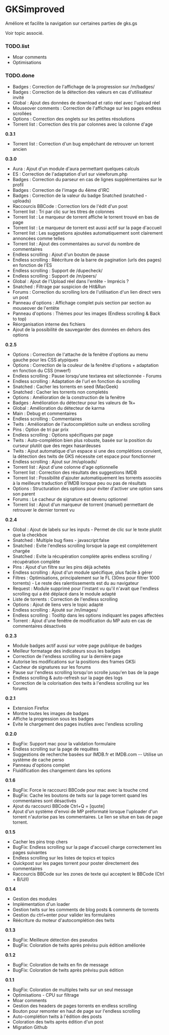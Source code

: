 GKSimproved
===========


Améliore et facilite la navigation sur certaines parties de gks.gs

Voir topic associé.

### TODO.list
- Moar comments
- Optimisations

### TODO.done
- Badges : Correction de l'affichage de la progression sur /m/badges/
- Badges : Correction de la détection des valeurs en cas d'utilisateur invité
- Global : Ajout des données de download et ratio réel avec l'upload réel
- Mouseover comments : Correction de l'affichage sur les pages endless scrollées
- Options : Correction des onglets sur les petites résolutions
- Torrent list : Correction des tris par colonnes avec la colonne d'age

**0.3.1**
- Torrent list : Correction d'un bug empêchant de retrouver un torrent ancien

**0.3.0**
- Aura : Ajout d'un module d'aura permettant quelques calculs
- ES : Correction de l'adaptation d'url sur viewforum.php
- Badges : Correction du parseur en cas de lignes supplémentaires sur le profil
- Badges : Correction de l'image du 4ème d'IRC
- Badges : Correction de la valeur du badge Snatched (snatched - uploads)
- Raccourcis BBCode : Correction lors de l'édit d'un post
- Torrent list : Tri par clic sur les titres de colonnes
- Torrent list : Le marqueur de torrent affiche le torrent trouvé en bas de page
- Torrent list : Le marqueur de torrent est aussi actif sur la page d'accueil
- Torrent list : Les suggestions ajoutées automatiquement sont clairement annoncées comme telles
- Torrent list : Ajout des commentaires au survol du nombre de commentaires
- Endless scrolling : Ajout d'un bouton de pause
- Endless scrolling : Réécriture de la barre de pagination (urls des pages) en fonction de l'ES
- Endless scrolling : Support de /dupecheck/
- Endless scrolling : Support de /m/peers/
- Global : Ajout de l'Upload réel dans l'entête - Imprécis ?
- Snatched : Filtrage par suspicion de Hit&Run
- Forums : Correction du scrolling lors de l'utilisation d'un lien direct vers un post
- Panneau d'options : Affichage complet puis section par section au mouseover de l'entête
- Panneau d'options : Thèmes pour les images (Endless scrolling & Back to top)
- Réorganisation interne des fichiers
- Ajout de la possibilité de sauvegarder des données en dehors des options

**0.2.5**
- Options : Correction de l'attache de la fenêtre d'options au menu gauche pour les CSS atypiques
- Options : Correction de la couleur de la fenêtre d'options + adaptation en fonction du CSS (mwerf)
- Endless scrolling : Pause lorsqu'une textarea est sélectionnée - Forums
- Endless scrolling : Adaptation de l'url en fonction du scrolling
- Snatched : Cacher les torrents en seed (MacGeek)
- Snatched : Cacher les torrents non completés
- Options : Amélioration de la construction de la fenêtre
- Badges : Amélioration du détecteur pour les valeurs de 1k+
- Global : Amélioration du détecteur de karma
- Main : Debug et commentaires
- Endless scrolling : Commentaires
- Twits : Amélioration de l'autocomplétion suite un endless scrolling
- Pins : Option de tri par prix
- Endless scrolling : Options spécifiques par page
- Twits : Auto-complétion bien plus robuste, basée sur la position du curseur plutôt que des regex hasardeuses
- Twits : Ajout automatique d'un espace si une des complétions convient, la détection des twits de GKS nécessite cet espace pour fonctionner
- Endless scrolling : Ajout sur /m/uploads/
- Torrent list : Ajout d'une colonne d'age optionnelle
- Torrent list : Correction des résultats des suggestions IMDB
- Torrent list : Possibilité d'ajouter automatiquement les torrents associés à la meilleure traduction d'IMDB lorsque peu ou pas de résultats
- Options : Structuration des options pour éviter d'activer une option sans son parent
- Forums : Le cacheur de signature est devenu optionnel
- Torrent list : Ajout d'un marqueur de torrent (manuel) permettant de retrouver le dernier torrent vu

**0.2.4**
- Global : Ajout de labels sur les inputs - Permet de clic sur le texte plutôt que la checkbox
- Snatched : Multiple bug fixes - javascript:false
- Snatched : Evite l'endless scrolling lorsque la page est complétement chargée 
- Snatched : Evite la récupération complète après endless scrolling / récupération complète
- Pins : Ajout d'un filtre sur les pins déjà achetés
- Endless scrolling : Ajout d'un module spécifique, plus facile à gérer
- Filtres : Optimisations, principalement sur le FL (30ms pour filtrer 1000 torrents) - Le reste des ralentissements est du au navigateur
- Request : Module supprimé pour l'instant vu qu'il n'avait que l'endless scrolling qui a été déplacé dans le module adapté
- Liste de torrents : Correction de l'endless scrolling
- Options : Ajout de liens vers le topic adapté
- Endless scrolling : Ajouté sur /m/images/
- Endless scrolling : Tooltip dans les options indiquant les pages affectées
- Torrent : Ajout d'une fenêtre de modification du MP auto en cas de commentaires désactivés

**0.2.3**
- Module badges actif aussi sur votre page publique de badges
- Meilleur formatage des indicateurs sous les badges
- Correction de l'endless scrolling sur la dernière page
- Autorise les modifications sur la positions des frames GKSi
- Cacheur de signatures sur les forums
- Pause sur l'endless scrolling lorsqu'on scrolle jusqu'en bas de la page
- Endless scrolling & auto-refresh sur la page des logs
- Correction de la colorisation des twits à l'endless scrolling sur les forums

**0.2.1**
- Extension Firefox
- Montre toutes les images de badges
- Affiche la progression sous les badges
- Evite le chargement des pages inutiles avec l'endless scrolling

**0.2.0**
- BugFix: Support mac pour la validation formulaire
- Endless scrolling sur la page de requêtes
- Suggestions de recherche basées sur IMDB.fr et IMDB.com -- Utilise un système de cache perso
- Panneau d'options complet
- Fluidification des changement dans les options

**0.1.6**
- BugFix: Force le raccourci BBCode pour mac avec la touche cmd
- BugFix: Cache les boutons de twits sur la page torrent quand les commentaires sont désactivés
- Ajout du raccourci BBCode Ctrl+Q = [quote]
- Ajout d'un système d'envoi de MP préformaté lorsque l'uploader d'un torrent n'autorise pas les commentaires. Le lien se situe en bas de page torrent.

**0.1.5**
- Cacher les pins trop chers
- BugFix: Endless scrolling sur la page d'accueil charge correctement les pages suivantes
- Endless scrolling sur les listes de topics et topics
- Quickpost sur les pages torrent pour poster directement des commentaires
- Raccourcis BBCode sur les zones de texte qui acceptent le BBCode (Ctrl + B/U/I)

**0.1.4**
- Gestion des modules
- Implémentation d'un loader
- Gestion twits sur les comments de blog posts & comments de torrents
- Gestion du ctrl+enter pour valider les formulaires
- Réécriture du moteur d'autocomplétion des twits

**0.1.3**
- BugFix: Meilleure détection des pseudos
- BugFix: Coloration de twits après prévisu puis édition améliorée

**0.1.2**
- BugFix: Coloration de twits en fin de message
- BugFix: Coloration de twits après prévisu puis édition

**0.1.1**
- BugFix: Coloration de multiples twits sur un seul message
- Optimisations - CPU sur filtrage
- Moar comments
- Gestion des headers de pages torrents en endless scrolling
- Bouton pour remonter en haut de page sur l'endless scrolling
- Auto-complétion twits à l'édition des posts
- Coloration des twits après édition d'un post
- Migration Github
